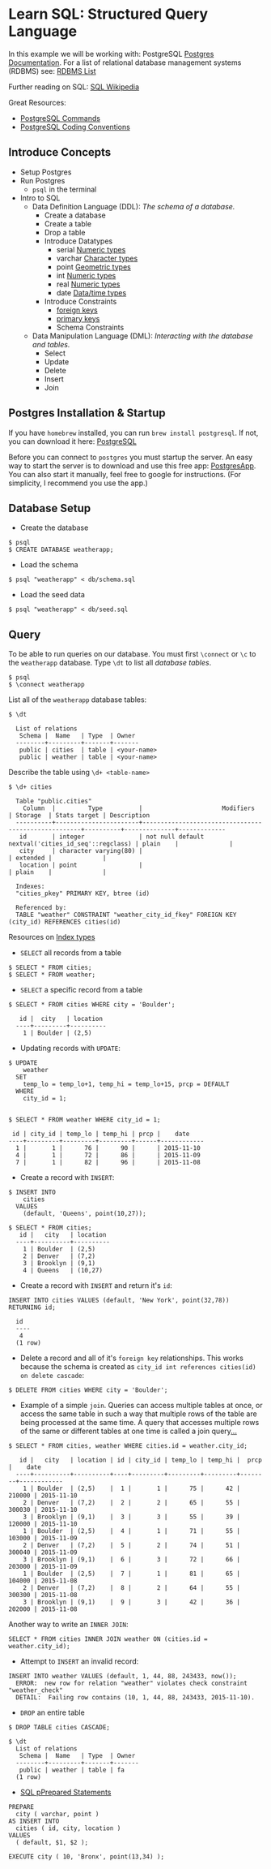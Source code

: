 # Learn SQL: Structured Query Language
In this example we will be working with: PostgreSQL [Postgres Documentation](http://www.postgresql.org/docs/9.4/interactive/index.html). For a list of relational database management systems (RDBMS) see: [RDBMS List](https://en.wikipedia.org/wiki/Comparison_of_relational_database_management_systems)

Further reading on SQL: [SQL Wikipedia](https://en.wikipedia.org/wiki/SQL)

Great Resources:
  - [PostgreSQL Commands](http://www.postgresql.org/docs/9.4/interactive/sql-commands.html)
  - [PostgreSQL Coding Conventions](http://www.postgresql.org/docs/9.4/interactive/source.html)


Introduce Concepts
------------------
  - Setup Postgres
  - Run Postgres
    - `psql` in the terminal
  - Intro to SQL
    - Data Definition Language (DDL): _The schema of a database._
      - Create a database
      - Create a table
      - Drop a table
      - Introduce Datatypes
        - serial [Numeric types](http://www.postgresql.org/docs/9.0/static/datatype-numeric.html)
        - varchar [Character types](http://www.postgresql.org/docs/9.2/static/datatype-character.html)
        - point [Geometric types](http://www.postgresql.org/docs/9.2/static/datatype-geometric.html)
        - int [Numeric types](http://www.postgresql.org/docs/9.0/static/datatype-numeric.html)
        - real [Numeric types](http://www.postgresql.org/docs/9.0/static/datatype-numeric.html)
        - date [Data/time types](http://www.postgresql.org/docs/9.2/static/datatype-datetime.html)
      - Introduce Constraints
        - [foreign keys](http://www.postgresql.org/docs/9.3/static/ddl-constraints.html#DDL-CONSTRAINTS-FK)
        - [primary keys](http://www.postgresql.org/docs/9.3/static/ddl-constraints.html#DDL-CONSTRAINTS-PRIMARY-KEYS)
        - Schema Constraints
    - Data Manipulation Language (DML): _Interacting with the database and tables._
      - Select
      - Update
      - Delete
      - Insert
      - Join



Postgres Installation & Startup
-------------------------------
If you have `homebrew` installed, you can run `brew install postgresql`. If not, you can download it here: [PostgreSQL](http://www.postgresql.org/download/)

Before you can connect to `postgres` you must startup the server. An easy way to start the server is to download and use this free app: [PostgresApp](http://postgresapp.com/). You can also start it manually, feel free to google for instructions. (For simplicity, I recommend you use the app.)



Database Setup
--------------

- Create the database

```
$ psql
$ CREATE DATABASE weatherapp;
```

- Load the schema

```
$ psql "weatherapp" < db/schema.sql
```

- Load the seed data

```
$ psql "weatherapp" < db/seed.sql
```


Query
-----
To be able to run queries on our database. You must first `\connect` or `\c` to the `weatherapp` database. Type `\dt` to list all _database tables_.

```
$ psql
$ \connect weatherapp
```
List all of the `weatherapp` database tables:
```
$ \dt

  List of relations
   Schema |  Name   | Type  | Owner
  --------+---------+-------+-------
   public | cities  | table | <your-name>
   public | weather | table | <your-name>
```
Describe the table using `\d+ <table-name>`

```
$ \d+ cities

  Table "public.cities"
    Column  |         Type          |                      Modifiers                      | Storage  | Stats target | Description
  ----------+-----------------------+-----------------------------------------------------+----------+--------------+-------------
   id       | integer               | not null default nextval('cities_id_seq'::regclass) | plain    |              |
   city     | character varying(80) |                                                     | extended |              |
   location | point                 |                                                     | plain    |              |

  Indexes:
  "cities_pkey" PRIMARY KEY, btree (id)

  Referenced by:
  TABLE "weather" CONSTRAINT "weather_city_id_fkey" FOREIGN KEY (city_id) REFERENCES cities(id)
```
Resources on [Index types](http://www.postgresql.org/docs/9.2/static/indexes-types.html)

- `SELECT` all records from a table
```
$ SELECT * FROM cities;
$ SELECT * FROM weather;
```

- `SELECT` a specific record from a table
```
$ SELECT * FROM cities WHERE city = 'Boulder';

   id |  city   | location
  ----+---------+----------
    1 | Boulder | (2,5)
```

- Updating records with `UPDATE`:
```
$ UPDATE
    weather
  SET
    temp_lo = temp_lo+1, temp_hi = temp_lo+15, prcp = DEFAULT
  WHERE
    city_id = 1;


$ SELECT * FROM weather WHERE city_id = 1;

 id | city_id | temp_lo | temp_hi | prcp |    date
----+---------+---------+---------+------+------------
  1 |       1 |      76 |      90 |      | 2015-11-10
  4 |       1 |      72 |      86 |      | 2015-11-09
  7 |       1 |      82 |      96 |      | 2015-11-08

```

- Create a record with `INSERT`:
```
$ INSERT INTO
    cities
  VALUES
    (default, 'Queens', point(10,27));

$ SELECT * FROM cities;
   id |   city   | location
  ----+----------+----------
    1 | Boulder  | (2,5)
    2 | Denver   | (7,2)
    3 | Brooklyn | (9,1)
    4 | Queens   | (10,27)

```

- Create a record with `INSERT` and return it's `id`:
```
INSERT INTO cities VALUES (default, 'New York', point(32,78)) RETURNING id;

  id
  ----
   4
  (1 row)
```

- Delete a record and all of it's `foreign key` relationships. This works because the schema is created as `city_id int references cities(id) on delete cascade`:
```
$ DELETE FROM cities WHERE city = 'Boulder';
```

- Example of a simple `join`. Queries can access multiple tables at once, or access the same table in such a way that multiple rows of the table are being processed at the same time. A query that accesses multiple rows of the same or different tables at one time is called a join query[...](http://www.postgresql.org/docs/8.3/static/tutorial-join.html)

```
$ SELECT * FROM cities, weather WHERE cities.id = weather.city_id;

   id |   city   | location | id | city_id | temp_lo | temp_hi |  prcp  |    date
  ----+----------+----------+----+---------+---------+---------+--------+------------
    1 | Boulder  | (2,5)    |  1 |       1 |      75 |      42 | 210000 | 2015-11-10
    2 | Denver   | (7,2)    |  2 |       2 |      65 |      55 | 300030 | 2015-11-10
    3 | Brooklyn | (9,1)    |  3 |       3 |      55 |      39 | 120000 | 2015-11-10
    1 | Boulder  | (2,5)    |  4 |       1 |      71 |      55 | 103000 | 2015-11-09
    2 | Denver   | (7,2)    |  5 |       2 |      74 |      51 | 300040 | 2015-11-09
    3 | Brooklyn | (9,1)    |  6 |       3 |      72 |      66 | 203000 | 2015-11-09
    1 | Boulder  | (2,5)    |  7 |       1 |      81 |      65 | 104000 | 2015-11-08
    2 | Denver   | (7,2)    |  8 |       2 |      64 |      55 | 300300 | 2015-11-08
    3 | Brooklyn | (9,1)    |  9 |       3 |      42 |      36 | 202000 | 2015-11-08
```

Another way to write an `INNER JOIN`:
```
SELECT * FROM cities INNER JOIN weather ON (cities.id = weather.city_id);
```

- Attempt to `INSERT` an invalid record:
```
INSERT INTO weather VALUES (default, 1, 44, 88, 243433, now());
  ERROR:  new row for relation "weather" violates check constraint "weather_check"
  DETAIL:  Failing row contains (10, 1, 44, 88, 243433, 2015-11-10).
```

- `DROP` an entire table
```
$ DROP TABLE cities CASCADE;

$ \dt
  List of relations
   Schema |  Name   | Type  | Owner
  --------+---------+-------+-------
   public | weather | table | fa
  (1 row)
```

- [SQL pPrepared Statements](http://www.postgresql.org/docs/9.2/static/sql-prepare.html)
```
PREPARE
  city ( varchar, point )
AS INSERT INTO
  cities ( id, city, location )
VALUES
  ( default, $1, $2 );

EXECUTE city ( 10, 'Bronx', point(13,34) );
```
